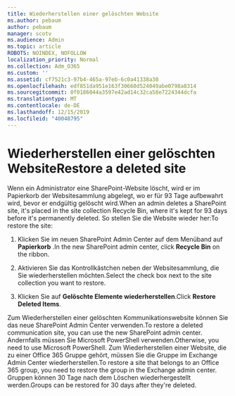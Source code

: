 ```yaml
---
title: Wiederherstellen einer gelöschten Website
ms.author: pebaum
author: pebaum
manager: scotv
ms.audience: Admin
ms.topic: article
ROBOTS: NOINDEX, NOFOLLOW
localization_priority: Normal
ms.collection: Adm_O365
ms.custom: ''
ms.assetid: cf7521c3-97b4-465a-97eb-6c0a41338a30
ms.openlocfilehash: edf851da951e163f30660d524049abe0798a8314
ms.sourcegitcommit: 0f0186044a3597e42ad14c32ca58e7224344dcfa
ms.translationtype: MT
ms.contentlocale: de-DE
ms.lasthandoff: 12/15/2019
ms.locfileid: "40048795"
---
```

# <a name="restore-a-deleted-site"></a><span data-ttu-id="77f3e-102">Wiederherstellen einer gelöschten Website</span><span class="sxs-lookup"><span data-stu-id="77f3e-102">Restore a deleted site</span></span>

<span data-ttu-id="77f3e-103">Wenn ein Administrator eine SharePoint-Website löscht, wird er im Papierkorb der Websitesammlung abgelegt, wo er für 93 Tage aufbewahrt wird, bevor er endgültig gelöscht wird.</span><span class="sxs-lookup"><span data-stu-id="77f3e-103">When an admin deletes a SharePoint site, it's placed in the site collection Recycle Bin, where it's kept for 93 days before it's permanently deleted.</span></span> <span data-ttu-id="77f3e-104">So stellen Sie die Website wieder her:</span><span class="sxs-lookup"><span data-stu-id="77f3e-104">To restore the site:</span></span>
  
1. <span data-ttu-id="77f3e-105">Klicken Sie im neuen SharePoint Admin Center auf dem Menüband auf **Papierkorb** .</span><span class="sxs-lookup"><span data-stu-id="77f3e-105">In the new SharePoint admin center, click **Recycle Bin** on the ribbon.</span></span> 
    
2. <span data-ttu-id="77f3e-106">Aktivieren Sie das Kontrollkästchen neben der Websitesammlung, die Sie wiederherstellen möchten.</span><span class="sxs-lookup"><span data-stu-id="77f3e-106">Select the check box next to the site collection you want to restore.</span></span>
    
3. <span data-ttu-id="77f3e-107">Klicken Sie auf **Gelöschte Elemente wiederherstellen**.</span><span class="sxs-lookup"><span data-stu-id="77f3e-107">Click **Restore Deleted Items**.</span></span>
    
<span data-ttu-id="77f3e-108">Zum Wiederherstellen einer gelöschten Kommunikationswebsite können Sie das neue SharePoint Admin Center verwenden.</span><span class="sxs-lookup"><span data-stu-id="77f3e-108">To restore a deleted communication site, you can use the new SharePoint admin center.</span></span> <span data-ttu-id="77f3e-109">Andernfalls müssen Sie Microsoft PowerShell verwenden.</span><span class="sxs-lookup"><span data-stu-id="77f3e-109">Otherwise, you need to use Microsoft PowerShell.</span></span> <span data-ttu-id="77f3e-110">Zum Wiederherstellen einer Website, die zu einer Office 365 Gruppe gehört, müssen Sie die Gruppe im Exchange Admin Center wiederherstellen.</span><span class="sxs-lookup"><span data-stu-id="77f3e-110">To restore a site that belongs to an Office 365 group, you need to restore the group in the Exchange admin center.</span></span> <span data-ttu-id="77f3e-111">Gruppen können 30 Tage nach dem Löschen wiederhergestellt werden.</span><span class="sxs-lookup"><span data-stu-id="77f3e-111">Groups can be restored for 30 days after they're deleted.</span></span>
  


